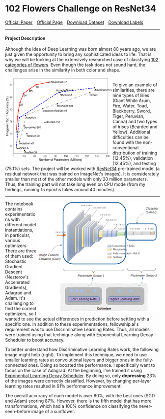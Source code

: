 # 102 Flowers Challenge on ResNet34
<a href="https://www.robots.ox.ac.uk/~vgg/publications/papers/nilsback08.pdf">Official Paper</a>&emsp;<a href="https://www.robots.ox.ac.uk/~vgg/data/flowers/102/">Official Page</a>&emsp;<a href="https://s3.amazonaws.com/fast-ai-imageclas/oxford-102-flowers.tgz">Download Dataset</a>&emsp;<a href="https://gist.github.com/JosephKJ/94c7728ed1a8e0cd87fe6a029769cde1">Download Labels</a>

---
#### Project Description
Although the idea of Deep Learning was born almost 80 years ago, we are just given the opportunity to bring any sophisticated ideas to life. That is why we will be looking 
at the extensively researched case of classfying <a href="https://www.robots.ox.ac.uk/~vgg/publications/papers/nilsback08.pdf">102 categories of flowers</a>. 
Even though the task does not sound hard, the challenges arise in the similarity in both color and shape.

<img src="images/models.png" width="350px" align="left"/> <br>
To give an example of similarities, there are nine types of lilies (Giant White Arum, Fire, Water, Toad, Blackberry, Sword, Tiger, Peruvian, Canna) and two types of 
irises (Bearded and Yellow). Additional difficulties can be found with the non-conventional distribution of training (12.45%), validation (12.45%), and testing (75.1%) sets.
The project will be worked with <a href="https://arxiv.org/abs/1512.03385">ResNet34</a> pre-trained model (a residual network that was trained on ImageNet's images).
It is considerately smaller than most of the other models with only 20 million parameters. Thus, the training part will not take long even on CPU mode 
(from my findings, running 15 epochs takes around 40 minutes). 
<br>

---

<img src="images/differential.png" width="400px" align="right"/>
The notebook contains experimentations with different model instantiations, in particular, various optimizers. 
There are three of them used: Stochastic Gradient Descent (Nesterov's Accelerated Gradients), Adagrad and Adam. It's challenging to find the correct optimizers, 
so I wanted to see the actual differences in prediction before settling with a specific one. In addition to these experimentations, fellowship.ai's requirement was to use 
Discriminative Learning Rates. Thus, all models were trained using that technique along with Exponential Learning Decay Scheduler to boost accuracy. 

To better understand how Discriminative Learning Rates work, the following image might help (right). 
To implement this technique, we need to use smaller learning rates at convolutional layers and bigger ones in the fully-connected ones. Doing so boosted the performance. 
I specifically want to focus on the case of Adagrad. At the beginning, I've trained it using 
<a href="https://pytorch.org/docs/stable/generated/torch.optim.lr_scheduler.ExponentialLR.html#torch.optim.lr_scheduler.ExponentialLR">Exponential Learning Decay Scheduler</a>. 
By doing so, only **depressing** 23% of the images were correctly classified. However, by changing per-layer learning rates resulted in 61% performance improvement! 

The overall accuracy of each model is over 80%, with the best ones (SGD and Adam) scoring 87%. However, there is the fifth model that has more transformations, which had a 100%
confidence on classifying the never-seen-before image of a sunflower. 
